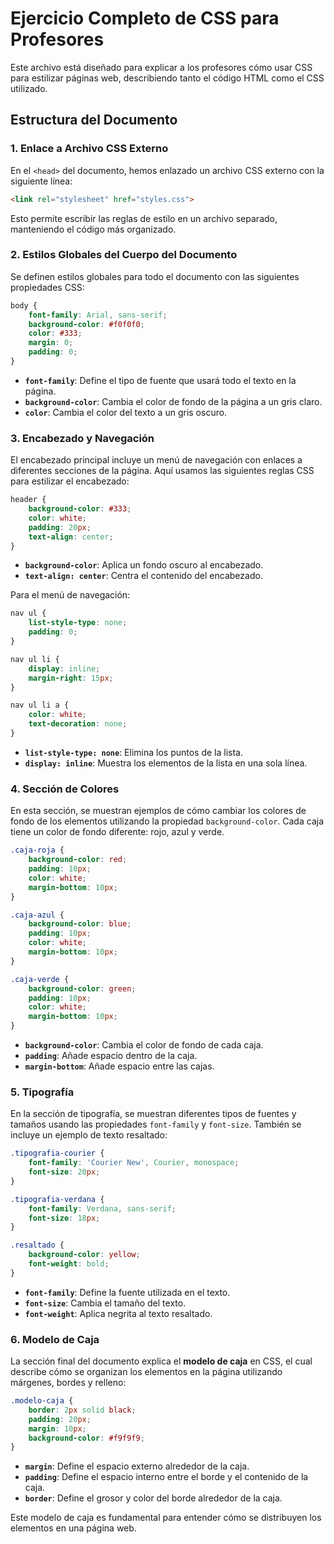 
# Ejercicio Completo de CSS para Profesores

Este archivo está diseñado para explicar a los profesores cómo usar CSS para estilizar páginas web, describiendo tanto el código HTML como el CSS utilizado.

## Estructura del Documento

### 1. Enlace a Archivo CSS Externo

En el `<head>` del documento, hemos enlazado un archivo CSS externo con la siguiente línea:

```html
<link rel="stylesheet" href="styles.css">
```

Esto permite escribir las reglas de estilo en un archivo separado, manteniendo el código más organizado.

### 2. Estilos Globales del Cuerpo del Documento

Se definen estilos globales para todo el documento con las siguientes propiedades CSS:

```css
body {
    font-family: Arial, sans-serif;
    background-color: #f0f0f0;
    color: #333;
    margin: 0;
    padding: 0;
}
```

- **`font-family`**: Define el tipo de fuente que usará todo el texto en la página.
- **`background-color`**: Cambia el color de fondo de la página a un gris claro.
- **`color`**: Cambia el color del texto a un gris oscuro.

### 3. Encabezado y Navegación

El encabezado principal incluye un menú de navegación con enlaces a diferentes secciones de la página. Aquí usamos las siguientes reglas CSS para estilizar el encabezado:

```css
header {
    background-color: #333;
    color: white;
    padding: 20px;
    text-align: center;
}
```

- **`background-color`**: Aplica un fondo oscuro al encabezado.
- **`text-align: center`**: Centra el contenido del encabezado.

Para el menú de navegación:

```css
nav ul {
    list-style-type: none;
    padding: 0;
}

nav ul li {
    display: inline;
    margin-right: 15px;
}

nav ul li a {
    color: white;
    text-decoration: none;
}
```

- **`list-style-type: none`**: Elimina los puntos de la lista.
- **`display: inline`**: Muestra los elementos de la lista en una sola línea.

### 4. Sección de Colores

En esta sección, se muestran ejemplos de cómo cambiar los colores de fondo de los elementos utilizando la propiedad `background-color`. Cada caja tiene un color de fondo diferente: rojo, azul y verde.

```css
.caja-roja {
    background-color: red;
    padding: 10px;
    color: white;
    margin-bottom: 10px;
}

.caja-azul {
    background-color: blue;
    padding: 10px;
    color: white;
    margin-bottom: 10px;
}

.caja-verde {
    background-color: green;
    padding: 10px;
    color: white;
    margin-bottom: 10px;
}
```

- **`background-color`**: Cambia el color de fondo de cada caja.
- **`padding`**: Añade espacio dentro de la caja.
- **`margin-bottom`**: Añade espacio entre las cajas.

### 5. Tipografía

En la sección de tipografía, se muestran diferentes tipos de fuentes y tamaños usando las propiedades `font-family` y `font-size`. También se incluye un ejemplo de texto resaltado:

```css
.tipografia-courier {
    font-family: 'Courier New', Courier, monospace;
    font-size: 20px;
}

.tipografia-verdana {
    font-family: Verdana, sans-serif;
    font-size: 18px;
}

.resaltado {
    background-color: yellow;
    font-weight: bold;
}
```

- **`font-family`**: Define la fuente utilizada en el texto.
- **`font-size`**: Cambia el tamaño del texto.
- **`font-weight`**: Aplica negrita al texto resaltado.

### 6. Modelo de Caja

La sección final del documento explica el **modelo de caja** en CSS, el cual describe cómo se organizan los elementos en la página utilizando márgenes, bordes y relleno:

```css
.modelo-caja {
    border: 2px solid black;
    padding: 20px;
    margin: 10px;
    background-color: #f9f9f9;
}
```

- **`margin`**: Define el espacio externo alrededor de la caja.
- **`padding`**: Define el espacio interno entre el borde y el contenido de la caja.
- **`border`**: Define el grosor y color del borde alrededor de la caja.

Este modelo de caja es fundamental para entender cómo se distribuyen los elementos en una página web.
